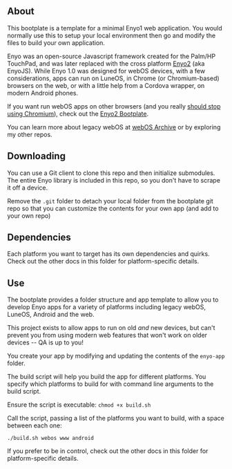 ## About

This bootplate is a template for a minimal Enyo1 web application.
You would normally use this to setup your local environment then go and modify the
files to build your own application.

Enyo was an open-source Javascript framework created for the Palm/HP TouchPad, and was later replaced with the cross platform [Enyo2](https://github.com/enyojs/enyo) (aka EnyoJS). While Enyo 1.0 was designed for webOS devices, with a few considerations, apps can run on LuneOS, in Chrome (or Chromium-based) browsers on the web, or with a little help from a Cordova wrapper, on modern Android phones.

If you want run webOS apps on other browsers (and you really [should stop using Chromium](https://www.theverge.com/2018/1/4/16805216/google-chrome-only-sites-internet-explorer-6-web-standards)), check out the [Enyo2 Bootplate](https://github.com/webosarchive/enyo2-bootplate).

You can learn more about legacy webOS at [webOS Archive](http://www.webosarchive.org/) or by exploring my other repos.

## Downloading

You can use a Git client to clone this repo and then initialize submodules.
The entire Enyo library is included in this repo, so you don't have to scrape it off a device.

Remove the `.git` folder to detach your local folder from the bootplate git repo
so that you can customize the contents for your own app (and add to your own repo)

## Dependencies

Each platform you want to target has its own dependencies and quirks. Check out the other docs in this folder for platform-specific details.

## Use

The bootplate provides a folder structure and app template to allow you to develop
Enyo apps for a variety of platforms including legacy webOS, LuneOS, Android and the web.

This project exists to allow apps to run on old *and* new devices, but can't prevent you
from using modern web features that won't work on older devices -- QA is up to you!

You create your app by modifying and updating the contents of the `enyo-app` folder.

The build script will help you build the app for different platforms. You specify
which platforms to build for with command line arguments to the build script.

Ensure the script is executable: `chmod +x build.sh`

Call the script, passing a list of the platforms you want to build, with a space between each one:

`./build.sh webos www android`

If you prefer to be in control, check out the other docs in this folder for platform-specific details.
